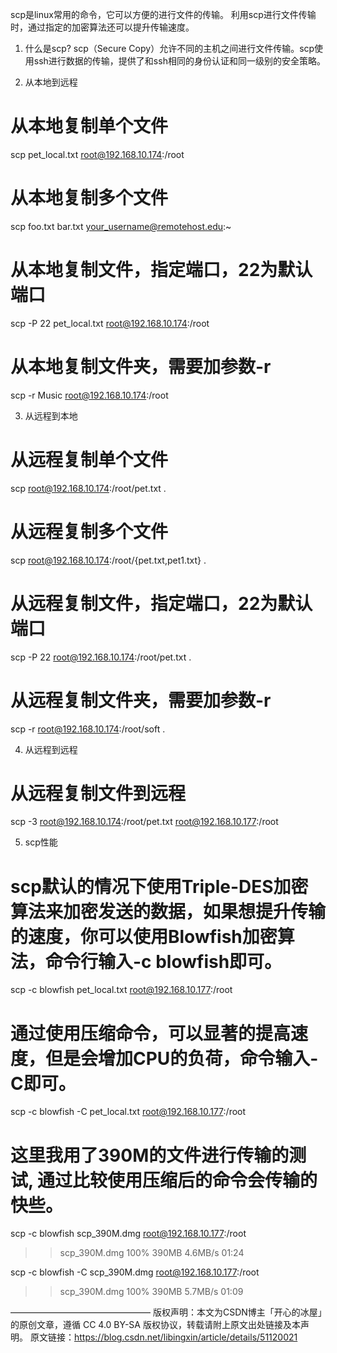 scp是linux常用的命令，它可以方便的进行文件的传输。
利用scp进行文件传输时，通过指定的加密算法还可以提升传输速度。

1. 什么是scp?
scp（Secure Copy）允许不同的主机之间进行文件传输。scp使用ssh进行数据的传输，提供了和ssh相同的身份认证和同一级别的安全策略。

2. 从本地到远程
# 从本地复制单个文件
scp pet_local.txt root@192.168.10.174:/root
 
# 从本地复制多个文件
scp foo.txt bar.txt your_username@remotehost.edu:~
 
# 从本地复制文件，指定端口，22为默认端口
scp -P 22 pet_local.txt root@192.168.10.174:/root
 
# 从本地复制文件夹，需要加参数-r
scp -r Music root@192.168.10.174:/root

3. 从远程到本地
# 从远程复制单个文件
scp root@192.168.10.174:/root/pet.txt .
 
# 从远程复制多个文件
scp root@192.168.10.174:/root/\{pet.txt,pet1.txt\} .
 
# 从远程复制文件，指定端口，22为默认端口
scp -P 22 root@192.168.10.174:/root/pet.txt .
 
# 从远程复制文件夹，需要加参数-r
scp -r root@192.168.10.174:/root/soft .

4. 从远程到远程
# 从远程复制文件到远程
scp -3 root@192.168.10.174:/root/pet.txt root@192.168.10.177:/root

5. scp性能
# scp默认的情况下使用Triple-DES加密算法来加密发送的数据，如果想提升传输的速度，你可以使用Blowfish加密算法，命令行输入-c blowfish即可。
scp -c blowfish pet_local.txt root@192.168.10.177:/root
 
# 通过使用压缩命令，可以显著的提高速度，但是会增加CPU的负荷，命令输入-C即可。
scp -c blowfish -C pet_local.txt root@192.168.10.177:/root
 
# 这里我用了390M的文件进行传输的测试, 通过比较使用压缩后的命令会传输的快些。
scp -c blowfish scp_390M.dmg root@192.168.10.177:/root
>> scp_390M.dmg             100%  390MB   4.6MB/s   01:24
 
scp -c blowfish -C scp_390M.dmg root@192.168.10.177:/root
>> scp_390M.dmg             100%  390MB   5.7MB/s   01:09

————————————————
版权声明：本文为CSDN博主「开心的冰屋」的原创文章，遵循 CC 4.0 BY-SA 版权协议，转载请附上原文出处链接及本声明。
原文链接：https://blog.csdn.net/libingxin/article/details/51120021